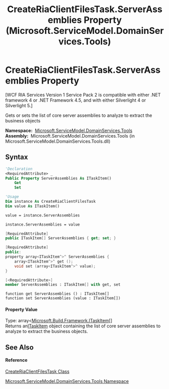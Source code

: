 ﻿---
title: CreateRiaClientFilesTask.ServerAssemblies Property  (Microsoft.ServiceModel.DomainServices.Tools)
TOCTitle: ServerAssemblies Property
ms:assetid: P:Microsoft.ServiceModel.DomainServices.Tools.CreateRiaClientFilesTask.ServerAssemblies
ms:mtpsurl: https://msdn.microsoft.com/en-us/library/microsoft.servicemodel.domainservices.tools.createriaclientfilestask.serverassemblies(v=VS.91)
ms:contentKeyID: 32336275
ms.date: 01/27/2012
mtps_version: v=VS.91
f1_keywords:
- Microsoft.ServiceModel.DomainServices.Tools.CreateRiaClientFilesTask.ServerAssemblies
- Microsoft.ServiceModel.DomainServices.Tools.CreateRiaClientFilesTask.get_ServerAssemblies
- Microsoft.ServiceModel.DomainServices.Tools.CreateRiaClientFilesTask.set_ServerAssemblies
dev_langs:
- CSharp
- JScript
- VB
- FSharp
- c++
api_location:
- microsoft.servicemodel.domainservices.tools.dll
api_name:
- Microsoft.ServiceModel.DomainServices.Tools.CreateRiaClientFilesTask.get_ServerAssemblies
- Microsoft.ServiceModel.DomainServices.Tools.CreateRiaClientFilesTask.ServerAssemblies
- Microsoft.ServiceModel.DomainServices.Tools.CreateRiaClientFilesTask.set_ServerAssemblies
api_type:
- Managed
topic_type:
- apiref
- kbSyntax
product_family_name: VS
ROBOTS: INDEX,FOLLOW
---

# CreateRiaClientFilesTask.ServerAssemblies Property

\[WCF RIA Services Version 1 Service Pack 2 is compatible with either .NET framework 4 or .NET Framework 4.5, and with either Silverlight 4 or Silverlight 5.\]

Gets or sets the list of core server assemblies to analyze to extract the business objects

**Namespace:**  [Microsoft.ServiceModel.DomainServices.Tools](gg153739\(v=vs.91\).md)  
**Assembly:**  Microsoft.ServiceModel.DomainServices.Tools (in Microsoft.ServiceModel.DomainServices.Tools.dll)

## Syntax

``` vb
'Declaration
<RequiredAttribute> _
Public Property ServerAssemblies As ITaskItem()
    Get
    Set
```

``` vb
'Usage
Dim instance As CreateRiaClientFilesTask
Dim value As ITaskItem()

value = instance.ServerAssemblies

instance.ServerAssemblies = value
```

``` csharp
[RequiredAttribute]
public ITaskItem[] ServerAssemblies { get; set; }
```

``` c++
[RequiredAttribute]
public:
property array<ITaskItem^>^ ServerAssemblies {
    array<ITaskItem^>^ get ();
    void set (array<ITaskItem^>^ value);
}
```

``` fsharp
[<RequiredAttribute>]
member ServerAssemblies : ITaskItem[] with get, set
```

``` jscript
function get ServerAssemblies () : ITaskItem[]
function set ServerAssemblies (value : ITaskItem[])
```

#### Property Value

Type: array\<[Microsoft.Build.Framework.ITaskItem](https://msdn.microsoft.com/en-us/library/ms124355)\[\]  
Returns an[ITaskItem](https://msdn.microsoft.com/en-us/library/ms124355) object containing the list of core server assemblies to analyze to extract the business objects.  

## See Also

#### Reference

[CreateRiaClientFilesTask Class](gg153718\(v=vs.91\).md)

[Microsoft.ServiceModel.DomainServices.Tools Namespace](gg153739\(v=vs.91\).md)

